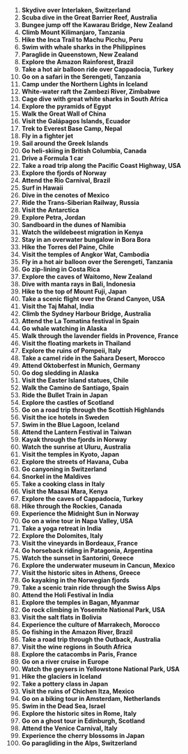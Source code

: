 1. **Skydive over Interlaken, Switzerland**
2. **Scuba dive in the Great Barrier Reef, Australia**
3. **Bungee jump off the Kawarau Bridge, New Zealand**
4. **Climb Mount Kilimanjaro, Tanzania**
5. **Hike the Inca Trail to Machu Picchu, Peru**
6. **Swim with whale sharks in the Philippines**
7. **Paraglide in Queenstown, New Zealand**
8. **Explore the Amazon Rainforest, Brazil**
9. **Take a hot air balloon ride over Cappadocia, Turkey**
10. **Go on a safari in the Serengeti, Tanzania**
11. **Camp under the Northern Lights in Iceland**
12. **White-water raft the Zambezi River, Zimbabwe**
13. **Cage dive with great white sharks in South Africa**
14. **Explore the pyramids of Egypt**
15. **Walk the Great Wall of China**
16. **Visit the Galápagos Islands, Ecuador**
17. **Trek to Everest Base Camp, Nepal**
18. **Fly in a fighter jet**
19. **Sail around the Greek Islands**
20. **Go heli-skiing in British Columbia, Canada**
21. **Drive a Formula 1 car**
22. **Take a road trip along the Pacific Coast Highway, USA**
23. **Explore the fjords of Norway**
24. **Attend the Rio Carnival, Brazil**
25. **Surf in Hawaii**
26. **Dive in the cenotes of Mexico**
27. **Ride the Trans-Siberian Railway, Russia**
28. **Visit the Antarctica**
29. **Explore Petra, Jordan**
30. **Sandboard in the dunes of Namibia**
31. **Watch the wildebeest migration in Kenya**
32. **Stay in an overwater bungalow in Bora Bora**
33. **Hike the Torres del Paine, Chile**
34. **Visit the temples of Angkor Wat, Cambodia**
35. **Fly in a hot air balloon over the Serengeti, Tanzania**
36. **Go zip-lining in Costa Rica**
37. **Explore the caves of Waitomo, New Zealand**
38. **Dive with manta rays in Bali, Indonesia**
39. **Hike to the top of Mount Fuji, Japan**
40. **Take a scenic flight over the Grand Canyon, USA**
41. **Visit the Taj Mahal, India**
42. **Climb the Sydney Harbour Bridge, Australia**
43. **Attend the La Tomatina festival in Spain**
44. **Go whale watching in Alaska**
45. **Walk through the lavender fields in Provence, France**
46. **Visit the floating markets in Thailand**
47. **Explore the ruins of Pompeii, Italy**
48. **Take a camel ride in the Sahara Desert, Morocco**
49. **Attend Oktoberfest in Munich, Germany**
50. **Go dog sledding in Alaska**
51. **Visit the Easter Island statues, Chile**
52. **Walk the Camino de Santiago, Spain**
53. **Ride the Bullet Train in Japan**
54. **Explore the castles of Scotland**
55. **Go on a road trip through the Scottish Highlands**
56. **Visit the ice hotels in Sweden**
57. **Swim in the Blue Lagoon, Iceland**
58. **Attend the Lantern Festival in Taiwan**
59. **Kayak through the fjords in Norway**
60. **Watch the sunrise at Uluru, Australia**
61. **Visit the temples in Kyoto, Japan**
62. **Explore the streets of Havana, Cuba**
63. **Go canyoning in Switzerland**
64. **Snorkel in the Maldives**
65. **Take a cooking class in Italy**
66. **Visit the Maasai Mara, Kenya**
67. **Explore the caves of Cappadocia, Turkey**
68. **Hike through the Rockies, Canada**
69. **Experience the Midnight Sun in Norway**
70. **Go on a wine tour in Napa Valley, USA**
71. **Take a yoga retreat in India**
72. **Explore the Dolomites, Italy**
73. **Visit the vineyards in Bordeaux, France**
74. **Go horseback riding in Patagonia, Argentina**
75. **Watch the sunset in Santorini, Greece**
76. **Explore the underwater museum in Cancun, Mexico**
77. **Visit the historic sites in Athens, Greece**
78. **Go kayaking in the Norwegian fjords**
79. **Take a scenic train ride through the Swiss Alps**
80. **Attend the Holi Festival in India**
81. **Explore the temples in Bagan, Myanmar**
82. **Go rock climbing in Yosemite National Park, USA**
83. **Visit the salt flats in Bolivia**
84. **Experience the culture of Marrakech, Morocco**
85. **Go fishing in the Amazon River, Brazil**
86. **Take a road trip through the Outback, Australia**
87. **Visit the wine regions in South Africa**
88. **Explore the catacombs in Paris, France**
89. **Go on a river cruise in Europe**
90. **Watch the geysers in Yellowstone National Park, USA**
91. **Hike the glaciers in Iceland**
92. **Take a pottery class in Japan**
93. **Visit the ruins of Chichen Itza, Mexico**
94. **Go on a biking tour in Amsterdam, Netherlands**
95. **Swim in the Dead Sea, Israel**
96. **Explore the historic sites in Rome, Italy**
97. **Go on a ghost tour in Edinburgh, Scotland**
98. **Attend the Venice Carnival, Italy**
99. **Experience the cherry blossoms in Japan**
100. **Go paragliding in the Alps, Switzerland**

